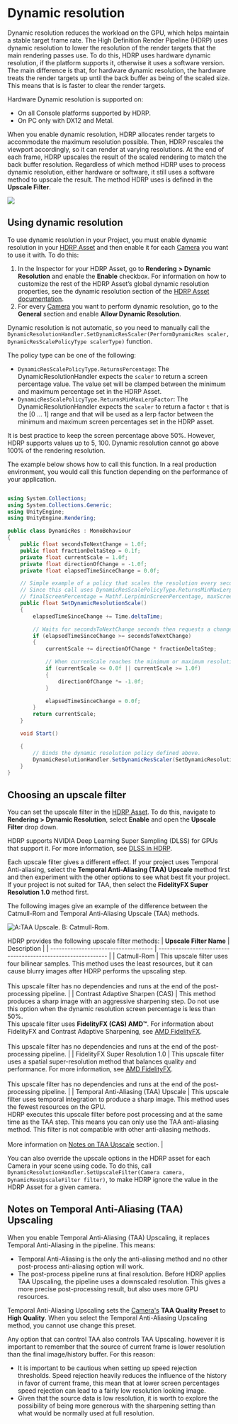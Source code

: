 # Dynamic resolution

Dynamic resolution reduces the workload on the GPU, which helps maintain a stable target frame rate. The High Definition Render Pipeline (HDRP) uses dynamic resolution to lower the resolution of the render targets that the main rendering passes use. To do this, HDRP uses hardware dynamic resolution, if the platform supports it, otherwise it uses a software version. The main difference is that, for hardware dynamic resolution, the hardware treats the render targets up until the back buffer as being of the scaled size. This means that is is faster to clear the render targets.

Hardware Dynamic resolution is supported on:

- On all Console platforms supported by HDRP.
- On PC only with DX12 and Metal.

When you enable dynamic resolution, HDRP allocates render targets to accommodate the maximum resolution possible. Then, HDRP rescales the viewport accordingly, so it can render at varying resolutions. At the end of each frame, HDRP upscales the result of the scaled rendering to match the back buffer resolution. Regardless of which method HDRP uses to process dynamic resolution, either hardware or software, it still uses a software method to upscale the result. The method HDRP uses is defined in the **Upscale Filter**.

![](Images/DynamicResolution1.png)

## Using dynamic resolution

To use dynamic resolution in your Project, you must enable dynamic resolution in your [HDRP Asset](HDRP-Asset.md) and then enable it for each [Camera](HDRP-Camera.md) you want to use it with. To do this:

1. In the Inspector for your HDRP Asset, go to **Rendering** **> Dynamic Resolution** and enable the **Enable** checkbox. For information on how to customize the rest of the HDRP Asset’s global dynamic resolution properties, see the dynamic resolution section of the [HDRP Asset documentation](HDRP-Asset.md#DynamicResolution).
2. For every [Camera](HDRP-Camera.md) you want to perform dynamic resolution, go to the **General** section and enable **Allow Dynamic Resolution**.

Dynamic resolution is not automatic, so you need to manually call the `DynamicResolutionHandler.SetDynamicResScaler(PerformDynamicRes scaler, DynamicResScalePolicyType scalerType)` function.

The policy type can be one of the following:

- `DynamicResScalePolicyType.ReturnsPercentage`:  The DynamicResolutionHandler expects the `scaler` to return a screen percentage value. The value set will be clamped between the minimum and maximum percentage set in the HDRP Asset.
- `DynamicResScalePolicyType.ReturnsMinMaxLerpFactor`:  The DynamicResolutionHandler expects the `scaler` to return a factor `t` that is the [0 ... 1] range and that will be used as a lerp factor between the minimum and maximum screen percentages set in the HDRP asset.

It is best practice to keep the screen percentage above 50%. However, HDRP supports values up to 5, 100.
Dynamic resolution cannot go above 100% of the rendering resolution.

The example below shows how to call this function. In a real production environment, you would call this function depending on the performance of your application.


```c#

using System.Collections;
using System.Collections.Generic;
using UnityEngine;
using UnityEngine.Rendering;

public class DynamicRes : MonoBehaviour
{
    public float secondsToNextChange = 1.0f;
    public float fractionDeltaStep = 0.1f;
    private float currentScale = 1.0f;
    private float directionOfChange = -1.0f;
    private float elapsedTimeSinceChange = 0.0f;

    // Simple example of a policy that scales the resolution every secondsToNextChange seconds.
    // Since this call uses DynamicResScalePolicyType.ReturnsMinMaxLerpFactor, HDRP uses currentScale in the following context:
    // finalScreenPercentage = Mathf.Lerp(minScreenPercentage, maxScreenPercentage, currentScale);
    public float SetDynamicResolutionScale()
    {
        elapsedTimeSinceChange += Time.deltaTime;

        // Waits for secondsToNextChange seconds then requests a change of resolution.
        if (elapsedTimeSinceChange >= secondsToNextChange)
        {
            currentScale += directionOfChange * fractionDeltaStep;

            // When currenScale reaches the minimum or maximum resolution, this switches the direction of resolution change.
            if (currentScale <= 0.0f || currentScale >= 1.0f)
            {
                directionOfChange *= -1.0f;
            }

            elapsedTimeSinceChange = 0.0f;
        }
        return currentScale;
    }

    void Start()

    {
        // Binds the dynamic resolution policy defined above.
        DynamicResolutionHandler.SetDynamicResScaler(SetDynamicResolutionScale, DynamicResScalePolicyType.ReturnsMinMaxLerpFactor);
    }
}
```

## Choosing an upscale filter

You can set the upscale filter in the [HDRP Asset](HDRP-Asset.md#DynamicResolution). To do this, navigate to **Rendering > Dynamic Resolution**, select **Enable** and open the **Upscale Filter** drop down.

HDRP supports NVIDIA Deep Learning Super Sampling (DLSS)  for GPUs that support it. For more information, see [DLSS in HDRP](deep-learning-super-sampling-in-hdrp.md).

Each upscale filter gives a different effect. If your project uses Temporal Anti-aliasing, select the **Temporal Anti-Aliasing (TAA) Upscale** method first and then experiment with the other options to see what best fit your project. If your project is not suited for TAA, then select the **FidelityFX Super Resolution 1.0** method first.

The following images give an example of the difference between the Catmull-Rom and Temporal Anti-Aliasing Upscale (TAA) methods.

![A:TAA Upscale. B: Catmull-Rom.](Images/DynamicRes_SidebySide_AB.png)

HDRP provides the following upscale filter methods:
| **Upscale Filter Name**              | Description                                                  |
| ------------------------------------ | ------------------------------------------------------------ |
| Catmull-Rom                          | This upscale filter uses four bilinear samples. This method uses the least resources, but it can cause blurry images after HDRP performs the upscaling step.<br/><br/> This upscale filter has no dependencies and runs at the end of the post-processing pipeline. |
| Contrast Adaptive Sharpen (CAS)      | This method produces a sharp image with an aggressive sharpening step. Do not use this option when the dynamic resolution screen percentage is less than 50%.  <br/>This upscale filter uses **FidelityFX (CAS) AMD™**. For information about FidelityFX and Contrast Adaptive Sharpening, see [AMD FidelityFX](https://www.amd.com/en/technologies/radeon-software-fidelityfx).<br/><br/> This upscale filter has no dependencies and runs at the end of the post-processing pipeline. |
| FidelityFX Super Resolution 1.0      | This upscale filter uses a spatial super-resolution method that balances quality and performance. For more information, see [AMD FidelityFX](https://www.amd.com/en/technologies/radeon-software-fidelityfx).<br/><br/> This upscale filter has no dependencies and runs at the end of the post-processing pipeline. |
| Temporal Anti-Aliasing (TAA) Upscale | This upscale filter uses temporal integration to produce a sharp image. This method uses the fewest resources on the GPU.<br />HDRP executes this upscale filter before post processing and at the same time as the TAA step. This means you can only use the TAA anti-aliasing method. This filter is not compatible with other anti-aliasing methods. <br /><br/>More information on [Notes on TAA Upscale](Dynamic-Resolution.md#Notes) section. |

You can also override the upscale  options in the HDRP asset for each Camera in your scene using code.  To do this, call `DynamicResolutionHandler.SetUpscaleFilter(Camera camera, DynamicResUpscaleFilter filter)`, to make HDRP ignore the value in the HDRP Asset for a given camera.

## Notes on Temporal Anti-Aliasing (TAA) Upscaling

When you enable Temporal Anti-Aliasing (TAA) Upscaling, it replaces Temporal Anti-Aliasing in the pipeline. This means:

- Temporal Anti-Aliasing is the only the anti-aliasing method and no other post-process anti-aliasing option will work.
- The post-process pipeline runs at final resolution. Before HDRP applies TAA Upscaling, the pipeline uses a downscaled resolution. This gives a more precise post-processing result, but also uses more GPU resources.

Temporal Anti-Aliasing Upscaling sets the [Camera's](HDRP-Camera.md) **TAA Quality Preset** to **High Quality**. When you select the Temporal Anti-Aliasing Upscaling method, you cannot use change this preset.

Any option that can control TAA also controls TAA Upscaling. however it is important to remember that the source of current frame is lower resolution than the final image/history buffer. For this reason:

-  It is important to be cautious when setting up speed rejection thresholds. Speed rejection heavily reduces the influence of the history in favor of current frame, this mean that at lower screen percentages speed rejection can lead to a fairly low resolution looking image.
- Given that the source data is low resolution, it is worth to explore the possibility of being more generous with the sharpening setting than what would be normally used at full resolution.
